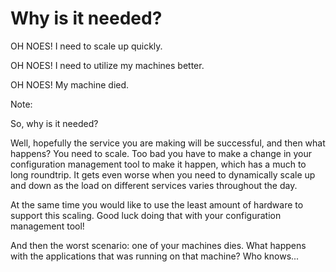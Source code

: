 # Why is it needed?

<p class="fragment fade-in">
OH NOES! I need to scale up quickly.
</p>
<p class="fragment fade-in">
OH NOES! I need to utilize my machines better.
</p>
<p class="fragment fade-in">
OH NOES! My machine died.
</p>

Note:

So, why is it needed?

Well, hopefully the service you are making will be successful, and then what happens? You need to scale. Too bad you have to make a change in your configuration management tool to make it happen, which has a much to long roundtrip. It gets even worse when you need to dynamically scale up and down as the load on different services varies throughout the day.

At the same time you would like to use the least amount of hardware to support this scaling. Good luck doing that with your configuration management tool!

And then the worst scenario: one of your machines dies. What happens with the applications that was running on that machine? Who knows...
